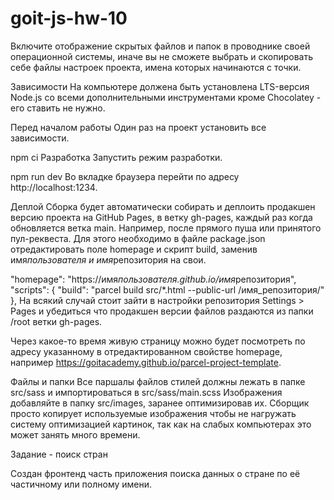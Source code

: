 # goit-js-hw-10

Включите отображение скрытых файлов и папок в проводнике своей операционной системы, иначе вы не
сможете выбрать и скопировать себе файлы настроек проекта, имена которых начинаются с точки.

Зависимости На компьютере должена быть установлена LTS-версия Node.js со всеми дополнительными
инструментами кроме Chocolatey - его ставить не нужно.

Перед началом работы Один раз на проект установить все зависимости.

npm ci Разработка Запустить режим разработки.

npm run dev Во вкладке браузера перейти по адресу http://localhost:1234.

Деплой Сборка будет автоматически собирать и деплоить продакшен версию проекта на GitHub Pages, в
ветку gh-pages, каждый раз когда обновляется ветка main. Например, после прямого пуша или принятого
пул-реквеста. Для этого необходимо в файле package.json отредактировать поле homepage и скрипт
build, заменив имя*пользователя и имя*репозитория на свои.

"homepage": "https://имя*пользователя.github.io/имя*репозитория", "scripts": { "build": "parcel
build src/\*.html --public-url /имя_репозитория/" }, На всякий случай стоит зайти в настройки
репозитория Settings > Pages и убедиться что продакшен версии файлов раздаются из папки /root ветки
gh-pages.

Через какое-то время живую страницу можно будет посмотреть по адресу указанному в отредактированном
свойстве homepage, например https://goitacademy.github.io/parcel-project-template.

Файлы и папки Все паршалы файлов стилей должны лежать в папке src/sass и импортироваться в
src/sass/main.scss Изображения добавляйте в папку src/images, заранее оптимизировав их. Сборщик
просто копирует используемые изображения чтобы не нагружать систему оптимизацией картинок, так как
на слабых компьютерах это может занять много времени.

Задание - поиск стран

Создан фронтенд часть приложения поиска данных о стране по её частичному или полному имени.
